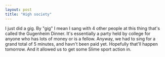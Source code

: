 ```yaml
---
layout: post
title: "High society"
---
```

I just did a gig. By "gig" I mean I sang with 4 other people at this thing
that's called the Gugenheim Dinner. It's essentially a party held by college
for anyone who has lots of money or is a fellow. Anyway, we had to sing for a
grand total of 5 minutes, and havn't been paid yet. Hopefully that'll happen
tomorrow. And it allowed us to get some Slime sport action in.
